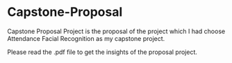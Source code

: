 # Capstone-Proposal
Capstone Proposal Project is the proposal of the project which I had choose Attendance Facial Recognition as my capstone project.

Please read the .pdf file to get the insights of the proposal project.
